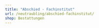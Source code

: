 ```yaml
---
title: "Abschied - Fachinstitut"
url: /neutraubling/abschied-fachinstitut/
shop: Bestattungen
---
```

